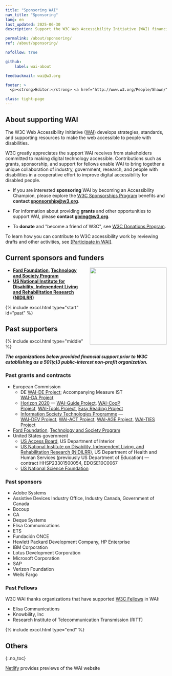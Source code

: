 ```yaml
---
title: "Sponsoring WAI"
nav_title: "Sponsoring"
lang: en
last_updated: 2025-06-30
description: Support the W3C Web Accessibility Initiative (WAI) financially through sponsorship, grants, and donations to advance digital accessibility for people with disabilities.

permalink: /about/sponsoring/
ref: /about/sponsoring/

nofollow: true

github:
    label: wai-about

feedbackmail: wai@w3.org

footer: >
  <p><strong>Editor:</strong> <a href="http://www.w3.org/People/Shawn/">Shawn Lawton Henry</a>.</p>

class: tight-page
---
```


<h2 class="no-display">About supporting WAI</h2>

The W3C Web Accessibility Initiative ([WAI](/)) develops strategies, standards, and supporting resources to make the web accessible to people with disabilities.

W3C greatly appreciates the support WAI receives from stakeholders committed to making digital technology accessible. Contributions such as grants, sponsorship, and support for fellows enable WAI to bring together a unique collaboration of industry, government, research, and people with disabilities in a cooperative effort to improve digital accessibility for disabled people.

* If you are interested **sponsoring** WAI by becoming an Accessibility Champion, please explore the [W3C Sponsorships Program](https://www.w3.org/sponsor/) benefits and **contact [sponsorship@w3.org](mailto:sponsorship@w3.org?subject=Accessibility%20support)**.

* For information about providing **grants** and other opportunities to support WAI, please **contact [giving@w3.org](mailto:giving@w3.org?subject=Accessibility%20support)**.

* To **donate** and "become a friend of W3C", see [W3C Donations Program](https://www.w3.org/donate/).

To learn how you can contribute to W3C accessibility work by reviewing drafts and other activities, see [[Participate in WAI]](/about/participating).

## Current sponsors and funders

<img src="https://www.w3.org/WAI/content-images/people/still-dog-outside.png" alt="" style="float:right; margin-left:1em; width:240px; clear:both;" />

* **[Ford Foundation](https://www.fordfoundation.org/), [Technology and Society Program](https://www.fordfoundation.org/work/challenging-inequality/technology-and-society/)**<!-- ([WAI-Core Ford Project](https://www.w3.org/WAI/wai-core-ford/)) -->
* **[US National Institute for Disability, Independent Living and Rehabilitation Research (NIDILRR)](http://www.acl.gov/programs/NIDILRR/)**<!-- , US Department of Health and Human Services (HHS), contract HHS75P00120P00168 ([WAI-Core 2015, 2020Projects](https://www.w3.org/WAI/Core2015/)) -->

{% include excol.html type="start" id="past" %}

## Past supporters

{% include excol.html type="middle" %}

_**The organizations below provided financial support prior to W3C establishing as a 501(c)3 public-interest non-profit organization.**_

<div style="float:right; margin-left:1em; width:90px; clear:both;"><br><br>
<img src="https://www.w3.org/WAI/content-images/people/two-smiling.png" alt="" /><br><br>
<img src="https://www.w3.org/WAI/content-images/people/low-vision.png" alt="" /><br><br>
<img src="https://www.w3.org/WAI/content-images/people/older-user-laptop.png" alt="" /><br><br>
<img src="https://www.w3.org/WAI/content-images/people/sip-puff.png"  alt="" /><br><br>
<img src="https://www.w3.org/WAI/content-images/people/hearing-aid.png" alt="" /><br><br>
<img src="https://www.w3.org/WAI/content-images/people/low-vision-pizza.png" alt="" /><br><br>
<img src="https://www.w3.org/WAI/content-images/people/mobile-outside.png" alt="" />
</div>

### Past grants and contracts

* European Commission
  * DE [WAI-DE Project](https://www.w3.org/WAI/TIDE/FR2.htm); Accompanying Measure IST [WAI-DA Project](https://www.w3.org/WAI/WAIDA/)
  * [Horizon 2020](https://ec.europa.eu/programmes/horizon2020/) &mdash;  [WAI-Guide Project](https://www.w3.org/WAI/about/projects/wai-guide/), [WAI-CooP Project](https://www.w3.org/WAI/about/projects/wai-coop/), [WAI-Tools Project](https://www.w3.org/WAI/about/projects/wai-tools/), [Easy Reading Project](https://www.w3.org/WAI/about/projects/easy-reading/)
  * [Information Society Technologies Programme](http://cordis.europa.eu/ist/) &mdash;  [WAI-DEV Project](http://www.w3.org/WAI/DEV/), [WAI-ACT Project](https://www.w3.org/WAI/ACT/Overview.html), [WAI-AGE Project](https://www.w3.org/WAI/WAI-AGE/Overview.html), [WAI-TIES Project](https://www.w3.org/WAI/TIES/Overview.html)
* [Ford Foundation](https://www.fordfoundation.org/), [Technology and Society Program](https://www.fordfoundation.org/work/challenging-inequality/technology-and-society/) <!-- mdash; ([WAI Expanding Access Project](https://www.w3.org/WAI/expand-access/)) -->
* United States government
  * [US Access Board](https://www.access-board.gov/), US Department of Interior <!-- ([WCAG TA Project](https://www.w3.org/WAI/WCAGTA/Overview.html)) -->    
  * [US National Institute on Disability, Independent Living, and Rehabilitation Research (NIDILRR)](http://www.ed.gov/about/offices/list/osers/nidrr/index.html), US Department of Health and Human Services (previously US Department of Education) &mdash; contract HHSP23301500054,  EDOSE10C0067<!-- ([WAI-Core 2010 Project]https://www.w3.org/WAI/Core/Overview.html)) -->
  * [US National Science Foundation](http://www.nsf.gov)

### Past sponsors
* Adobe Systems
* Assistive Devices Industry Office, Industry Canada, Government of Canada
* Bocoup
* CA
* Deque Systems
* Elisa Communications
* ETS
* Fundación ONCE
* Hewlett Packard Development Company, HP Enterprise
* IBM Corporation
* Lotus Development Corporation
* Microsoft Corporation
* SAP
* Verizon Foundation
* Wells Fargo

### Past Fellows

W3C WAI thanks organizations that have supported [W3C Fellows](https://www.w3.org/Consortium/Recruitment/Fellows) in WAI:

* Elisa Communications
* Knowbility, Inc
* Research Institute of Telecommunication Transmission (RITT)

{% include excol.html type="end" %}

## Others
{:.no_toc}

[Netlify](https://www.netlify.com/) provides previews of the WAI website
